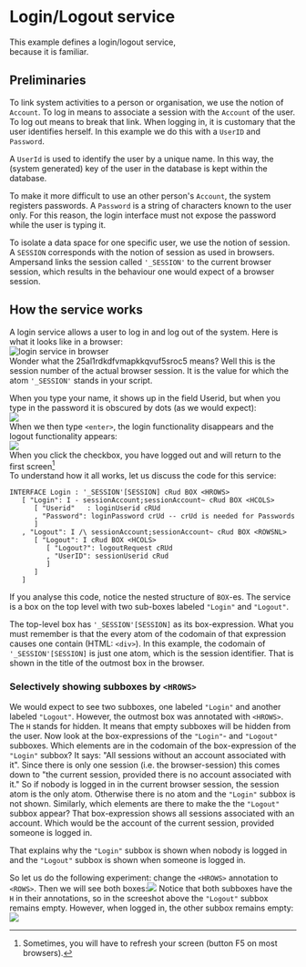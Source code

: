# Login/Logout service

This example defines a login/logout service,  
because it is familiar.

## Preliminaries

To link system activities to a person or organisation, we use the notion of `Account`. To log in means to associate a session with the `Account` of the user. To log out means to break that link. When logging in, it is customary that the user identifies herself. In this example we do this with a `UserID` and `Password`.

A `UserId` is used to identify the user by a unique name. In this way, the \(system generated\) key of the user in the database is kept within the database.

To make it more difficult to use an other person's `Account`, the system registers passwords. A `Password` is a string of characters known to the user only. For this reason, the login interface must not expose the password while the user is typing it.

To isolate a data space for one specific user, we use the notion of session. A `SESSION` corresponds with the notion of session as used in browsers. Ampersand links the session called `'_SESSION'` to the current browser session, which results in the behaviour one would expect of a browser session.

## How the service works

A login service allows a user to log in and log out of the system. Here is what it looks like in a browser:  
![login service in browser](/assets/ssh1.png)  
Wonder what the 25al1rdkdfvmapkkqvuf5sroc5 means? Well this is the session number of the actual browser session. It is the value for which the atom `'_SESSION'` stands in your script.

When you type your name, it shows up in the field Userid, but when you type in the password it is obscured by dots \(as we would expect\):  
![](/assets/ssh2.png)  
When we then type `<enter>`, the login functionality disappears and the logout functionality appears:  
![](/assets/ssh3.png)  
When you click the checkbox, you have logged out and will return to the first screen[^1]  
To understand how it all works, let us discuss the code for this service:

```
INTERFACE Login : '_SESSION'[SESSION] cRud BOX <HROWS>
   [ "Login": I - sessionAccount;sessionAccount~ cRud BOX <HCOLS>
      [ "Userid"   : loginUserid cRUd
      , "Password": loginPassword crUd -- crUd is needed for Passwords
      ]
   , "Logout": I /\ sessionAccount;sessionAccount~ cRud BOX <ROWSNL>
      [ "Logout": I cRud BOX <HCOLS>
         [ "Logout?": logoutRequest cRUd
         , "UserID": sessionUserid cRud
         ]
      ]
   ]
```
If you analyse this code, notice the nested structure of `BOX`-es. The service is a box on the top level with two sub-boxes labeled `"Login"` and `"Logout"`.

The top-level box has `'_SESSION'[SESSION]` as its box-expression. What you must remember is that the every atom of the codomain of that expression causes one contain (HTML: `<div>`). In this example, the codomain of `'_SESSION'[SESSION]` is just one atom, which is the session identifier. That is shown in the title of the outmost box in the browser.

### Selectively showing subboxes by `<HROWS>`
We would expect to see two subboxes, one labeled `"Login"` and another labeled `"Logout"`. However, the outmost box was annotated with `<HROWS>`. The `H` stands for hidden. It means that empty subboxes will be hidden from the user. Now look at the box-expressions of the `"Login"`- and `"Logout"` subboxes. Which elements are in the codomain of the box-expression of the `"Login"` subbox? It says: "All sessions without an account associated with it". Since there is only one session (i.e. the browser-session) this comes down to "the current session, provided there is no account associated with it." So if nobody is logged in in the current browser session, the session atom is the only atom. Otherwise there is no atom and the `"Login"` subbox is not shown.
Similarly, which elements are there to make the  the `"Logout"` subbox appear? That box-expression shows all sessions associated with an account. Which would be the account of the current session, provided someone is logged in.

That explains why the `"Login"` subbox is shown when nobody is logged in and the `"Logout"` subbox is shown when someone is logged in.

So let us do the following experiment: change the `<HROWS>` annotation to `<ROWS>`. Then we will see both boxes:![](/assets/ssh4.png) Notice that both subboxes have the `H` in their annotations, so in the screeshot above the `"Logout"` subbox remains empty. However, when logged in, the other subbox remains empty:
![](/assets/ssh5.png)



[^1]: Sometimes, you will have to refresh your screen \(button F5 on most browsers\).


